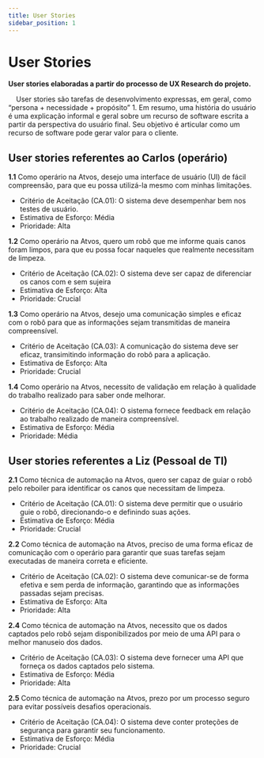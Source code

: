 ```yaml
---
title: User Stories
sidebar_position: 1
---
```


# User Stories

**User stories elaboradas a partir do processo de UX Research do projeto.**

&nbsp;&nbsp;&nbsp;&nbsp;User stories são tarefas de desenvolvimento expressas, em geral, como “persona + necessidade + propósito” 1. Em resumo, uma história do usuário é uma explicação informal e geral sobre um recurso de software escrita a partir da perspectiva do usuário final. Seu objetivo é articular como um recurso de software pode gerar valor para o cliente.

## User stories referentes ao Carlos (operário)

**1.1** Como operário na Atvos, desejo uma interface de usuário (UI) de fácil compreensão, para que eu possa utilizá-la mesmo com minhas limitações.
- Critério de Aceitação (CA.01): O sistema deve desempenhar bem nos testes de usuário.
- Estimativa de Esforço: Média
- Prioridade: Alta

**1.2** Como operário na Atvos, quero um robô que me informe quais canos foram limpos, para que eu possa focar naqueles que realmente necessitam de limpeza. 
- Critério de Aceitação (CA.02): O sistema deve ser capaz de diferenciar os canos com e sem sujeira
- Estimativa de Esforço: Alta
- Prioridade: Crucial

**1.3** Como operário na Atvos, desejo uma comunicação simples e eficaz com o robô para que as informações sejam transmitidas de maneira compreensível.
- Critério de Aceitação (CA.03): A comunicação do sistema deve ser eficaz, transimitindo informação do robô para a aplicação.
- Estimativa de Esforço: Alta
- Prioridade: Crucial

**1.4** Como operário na Atvos, necessito de validação em relação à qualidade do trabalho realizado para saber onde melhorar.
- Critério de Aceitação (CA.04): O sistema fornece feedback em relação ao trabalho realizado de maneira compreensível.
- Estimativa de Esforço: Média
- Prioridade: Média

## User stories referentes a Liz (Pessoal de TI)

**2.1** Como técnica de automação na Atvos, quero ser capaz de guiar o robô pelo reboiler para identificar os canos que necessitam de limpeza.
- Critério de Aceitação (CA.01): O sistema deve permitir que o usuário guie o robô, direcionando-o e definindo suas ações. 
- Estimativa de Esforço: Média
- Prioridade: Crucial

**2.2** Como técnica de automação na Atvos, preciso de uma forma eficaz de comunicação com o operário para garantir que suas tarefas sejam executadas de maneira correta e eficiente.
- Critério de Aceitação (CA.02): O sistema deve comunicar-se de forma efetiva e sem perda de informação, garantindo que as informações passadas sejam precisas.
- Estimativa de Esforço: Alta
- Prioridade: Alta

**2.4** Como técnica de automação na Atvos, necessito que os dados captados pelo robô sejam disponibilizados por meio de uma API para o melhor manuseio dos dados. 
- Critério de Aceitação (CA.03): O sistema deve fornecer uma API que forneça os dados captados pelo sistema.
- Estimativa de Esforço: Média
- Prioridade: Alta

**2.5** Como técnica de automação na Atvos, prezo por um processo seguro para evitar possíveis desafios operacionais.
- Critério de Aceitação (CA.04): O sistema deve conter proteções de segurança para garantir seu funcionamento.
- Estimativa de Esforço: Média
- Prioridade: Crucial